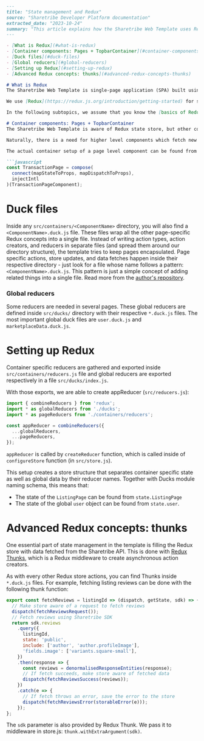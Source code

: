 ```markdown
---
title: "State management and Redux"
source: "Sharetribe Developer Platform documentation"
extracted_date: "2023-10-24"
summary: "This article explains how the Sharetribe Web Template uses Redux for state management."
---

- [What is Redux](#what-is-redux)
- [Container components: Pages + TopbarContainer](#container-components-pages--topbarcontainer)
- [Duck files](#duck-files)
- [Global reducers](#global-reducers)
- [Setting up Redux](#setting-up-redux)
- [Advanced Redux concepts: thunks](#advanced-redux-concepts-thunks)

# What is Redux
The Sharetribe Web Template is single-page application (SPA) built using React. This means that the app needs to be able to render several different layouts (pages) depending on user interaction. State management is essential for this process. The template needs to know if a user has been authenticated or if it has received relevant data for the current page, and so on.

We use [Redux](https://redux.js.org/introduction/getting-started) for state management on the application level. You should read more about Redux before you start modifying queries to the Sharetribe API or creating new Page level elements.

In the following subtopics, we assume that you know the [basics of Redux](https://redux.js.org/basics/basic-tutorial) already.

# Container components: Pages + TopbarContainer
The Sharetribe Web Template is aware of Redux state store, but other components and forms are purely [presentational components](https://medium.com/@dan_abramov/smart-and-dumb-components-7ca2f9a7c7d0). This makes it easier to customize UI components - you don’t need to be aware of the complexity related to Redux setup when you just want to touch the behavior of some visual component. In those cases, you can just head to the `src/components/` directory and you can see from there what props are available for each component when they are rendered.

Naturally, there is a need for higher level components which fetch new data and define what props are passed down to presentational components. In Redux terminology, those components are called *Containers*. The template has defined all the containers inside a directory called `src/containers/`. It contains all the pages and a special container for the top bar (TopbarContainer) since that is a very complex component and it is shared with almost every page. You can read more about differences between presentational and container components from this [article written by Dan Abramov](https://medium.com/@dan_abramov/smart-and-dumb-components-7ca2f9a7c7d0).

The actual container setup of a page level component can be found from the bottom of the component file. For example, `src/containers/TransactionPage/TransactionPage.js` connects itself to Redux store with `mapStateToProps` and `mapDispatchToProps` functions:

```javascript
const TransactionPage = compose(
  connect(mapStateToProps, mapDispatchToProps),
  injectIntl
)(TransactionPageComponent);
```

# Duck files
Inside any `src/containers/<ComponentName>` directory, you will also find a `<ComponentName>.duck.js` file. These files wrap all the other page-specific Redux concepts into a single file. Instead of writing action types, action creators, and reducers in separate files (and spread them around our directory structure), the template tries to keep pages encapsulated. Page specific actions, store updates, and data fetches happen inside their respective directory - just look for a file whose name follows a pattern: `<ComponentName>.duck.js`. This pattern is just a simple concept of adding related things into a single file. Read more from the [author's repository](https://github.com/erikras/ducks-modular-redux).

### Global reducers
Some reducers are needed in several pages. These global reducers are defined inside `src/ducks/` directory with their respective `*.duck.js` files. The most important global duck files are `user.duck.js` and `marketplaceData.duck.js`.

# Setting up Redux
Container specific reducers are gathered and exported inside `src/containers/reducers.js` file and global reducers are exported respectively in a file `src/ducks/index.js`.

With those exports, we are able to create appReducer (`src/reducers.js`):

```javascript
import { combineReducers } from 'redux';
import * as globalReducers from './ducks';
import * as pageReducers from './containers/reducers';

const appReducer = combineReducers({
  ...globalReducers,
  ...pageReducers,
});
```

`appReducer` is called by `createReducer` function, which is called inside of `configureStore` function (in `src/store.js`).

This setup creates a store structure that separates container specific state as well as global data by their reducer names. Together with Ducks module naming schema, this means that:
- The state of the `ListingPage` can be found from `state.ListingPage` 
- The state of the global `user` object can be found from `state.user`.

# Advanced Redux concepts: thunks
One essential part of state management in the template is filling the Redux store with data fetched from the Sharetribe API. This is done with [Redux Thunks](https://redux.js.org/advanced/async-actions#async-action-creators), which is a Redux middleware to create asynchronous action creators.

As with every other Redux store actions, you can find Thunks inside `*.duck.js` files. For example, fetching listing reviews can be done with the following thunk function:

```javascript
export const fetchReviews = listingId => (dispatch, getState, sdk) => {
  // Make store aware of a request to fetch reviews
  dispatch(fetchReviewsRequest());
  // Fetch reviews using Sharetribe SDK
  return sdk.reviews
    .query({
      listingId,
      state: 'public',
      include: ['author', 'author.profileImage'],
      'fields.image': ['variants.square-small'],
    })
    .then(response => {
      const reviews = denormalisedResponseEntities(response);
      // If fetch succeeds, make store aware of fetched data
      dispatch(fetchReviewsSuccess(reviews));
    })
    .catch(e => {
      // If fetch throws an error, save the error to the store
      dispatch(fetchReviewsError(storableError(e)));
    });
};
```

The `sdk` parameter is also provided by Redux Thunk. We pass it to middleware in store.js: `thunk.withExtraArgument(sdk)`.
```
